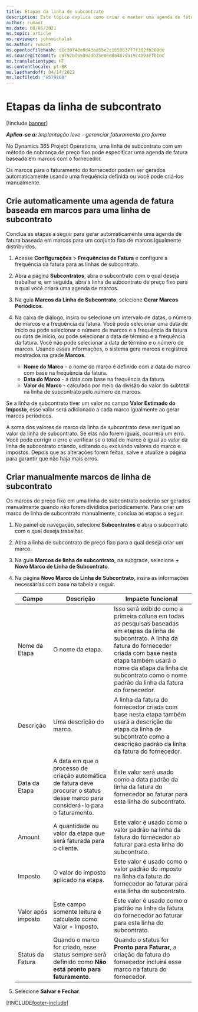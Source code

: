 ```yaml
---
title: Etapas da linha de subcontrato
description: Este tópico explica como criar e manter uma agenda de faturamento com base em marcos para um subcontrato com um fornecedor.
author: rumant
ms.date: 08/06/2021
ms.topic: article
ms.reviewer: johnmichalak
ms.author: rumant
ms.openlocfilehash: d1c30f48e0d43aa55e2c1650637f7f102fb200de
ms.sourcegitcommit: c0792bd65d92db25e0e8864879a19c4b93efb10c
ms.translationtype: HT
ms.contentlocale: pt-BR
ms.lasthandoff: 04/14/2022
ms.locfileid: "8579108"
---
```

# <a name="subcontract-line-milestones"></a>Etapas da linha de subcontrato

[!include [banner](../../includes/dataverse-preview.md)]

_**Aplica-se a:** Implantação leve - gerenciar faturamento pro forma_

No Dynamics 365 Project Operations, uma linha de subcontrato com um método de cobrança de preço fixo pode especificar uma agenda de fatura baseada em marcos com o fornecedor.

Os marcos para o faturamento do fornecedor podem ser gerados automaticamente usando uma frequência definida ou você pode criá-los manualmente.

## <a name="automatically-create-a-milestone-based-invoice-schedule-for-a-subcontract-line"></a>Crie automaticamente uma agenda de fatura baseada em marcos para uma linha de subcontrato

Conclua as etapas a seguir para gerar automaticamente uma agenda de fatura baseada em marcos para um conjunto fixo de marcos igualmente distribuídos.

1. Acesse **Configurações** > **Frequências de Fatura** e configure a frequência da fatura para as linhas de subcontrato.
2. Abra a página **Subcontratos**, abra o subcontrato com o qual deseja trabalhar e, em seguida, abra a linha de subcontrato de preço fixo para a qual você criará uma agenda de marcos.
3. Na guia **Marcos da Linha de Subcontrato**, selecione **Gerar Marcos Periódicos**.
4. Na caixa de diálogo, insira ou selecione um intervalo de datas, o número de marcos e a frequência da fatura. Você pode selecionar uma data de início ou pode selecionar o número de marcos e a frequência da fatura ou data de início, ou pode selecionar a data de término e a frequência da fatura. Você não pode selecionar a data de término e o número de marcos.
Usando essas informações, o sistema gera marcos e registros mostrados na grade **Marcos**.

   - **Nome do Marco** - o nome do marco é definido com a data do marco com base na frequência da fatura.
   - **Data do Marco** - a data com base na frequência da fatura.
   - **Valor do Marco** - calculado por meio da divisão do valor do subtotal na linha de subcontrato pelo número de marcos.

Se a linha de subcontrato tiver um valor no campo **Valor Estimado do Imposto**, esse valor será adicionado a cada marco igualmente ao gerar marcos periódicos.

A soma dos valores de marco da linha de subcontrato deve ser igual ao valor da linha de subcontrato. Se elas não forem iguais, ocorrerá um erro. Você pode corrigir o erro e verificar se o total do marco é igual ao valor da linha de subcontrato criando, editando ou excluindo valores do marco e impostos. Depois que as alterações forem feitas, salve e atualize a página para garantir que não haja mais erros.

## <a name="manually-create-subcontract-line-milestones"></a>Criar manualmente marcos de linha de subcontrato

Os marcos de preço fixo em uma linha de subcontrato poderão ser gerados manualmente quando não forem divididos periodicamente. Para criar um marco de linha de subcontrato manualmente, conclua as etapas a seguir.

1. No painel de navegação, selecione **Subcontratos** e abra o subcontrato com o qual deseja trabalhar.
2. Abra a linha de subcontrato de preço fixo para a qual deseja criar um marco.
3. Na guia **Marcos de linha de subcontrato**, na subgrade, selecione **+ Novo Marco de Linha de Subcontrato**.
4. Na página **Novo Marco de Linha de Subcontrato**, insira as informações necessárias com base na tabela a seguir.

    | Campo | Descrição |Impacto funcional|
    | --- | --- |----------------------|
    | Nome da Etapa | O nome da etapa. |Isso será exibido como a primeira coluna em todas as pesquisas baseadas em etapas da linha de subcontrato. A linha da fatura do fornecedor criada com base nesta etapa também usará o nome da etapa da linha de subcontrato como o nome padrão da linha da fatura do fornecedor.|
    | Descrição | Uma descrição do marco. |A linha da fatura do fornecedor criada com base nesta etapa também usará a descrição da etapa da linha de subcontrato como a descrição padrão da linha da fatura do fornecedor.|
    | Data da Etapa | A data em que o processo de criação automática de fatura deve procurar o status desse marco para considerá-lo para o faturamento.| Este valor será usado como a data padrão da linha da fatura do fornecedor ao faturar para esta linha do subcontrato. |
    | Amount | A quantidade ou valor da etapa que será faturada para o cliente. |Este valor é usado como o valor padrão na linha da fatura do fornecedor ao faturar para esta linha do subcontrato. |
    | Imposto | O valor do imposto aplicado na etapa.| Este valor é usado como o valor padrão do imposto na linha da fatura do fornecedor ao faturar para esta linha do subcontrato. |
    | Valor após imposto | Este campo somente leitura é calculado como Valor + Imposto.|Este valor é usado como o padrão na linha da fatura do fornecedor ao faturar para esta linha do subcontrato. |
    | Status da Fatura | Quando o marco for criado, esse status sempre será definido como **Não está pronto para faturamento**.|  Quando o status for **Pronto para Faturar**, a criação da fatura do fornecedor incluirá esse marco na fatura do fornecedor. |

5. Selecione **Salvar e Fechar**.


[!INCLUDE[footer-include](../../includes/footer-banner.md)]
